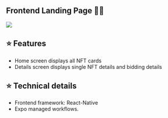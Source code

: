 ## Frontend Landing Page 👨‍💻

[![](https://img.shields.io/badge/Gmail-lionshi2012%40gmail.com-red)](mailto:lionshi2012@gmail.com)

## :star: Features

- Home screen displays all NFT cards
- Details screen displays single NFT details and bidding details

## :star: Technical details

- Frontend framework: React-Native
- Expo managed workflows.
